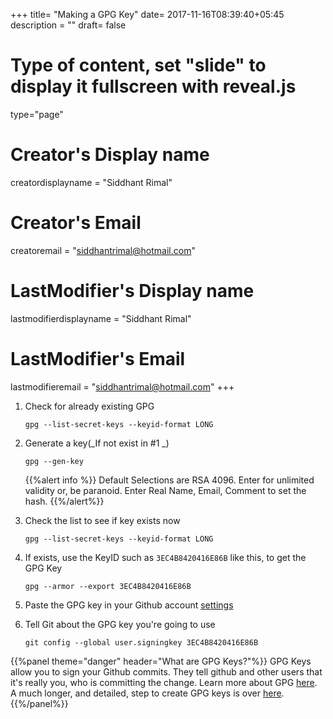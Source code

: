 +++
title= "Making a GPG Key"
date= 2017-11-16T08:39:40+05:45
description = ""
draft= false
# Type of content, set "slide" to display it fullscreen with reveal.js
type="page"
# Creator's Display name
creatordisplayname = "Siddhant Rimal"
# Creator's Email
creatoremail = "siddhantrimal@hotmail.com"
# LastModifier's Display name
lastmodifierdisplayname = "Siddhant Rimal"
# LastModifier's Email
lastmodifieremail = "siddhantrimal@hotmail.com"
+++

1. Check for already existing GPG
	```
	gpg --list-secret-keys --keyid-format LONG

	```

2. Generate a key(_If not exist in #1 _)

	```
	gpg --gen-key
	```
	{{%alert info %}}
Default Selections are RSA 4096. Enter for unlimited validity or, be paranoid. Enter Real Name, Email, Comment to set the hash.
{{%/alert%}}


3. Check the list to see if key exists now
	```
	gpg --list-secret-keys --keyid-format LONG

	```

4. If exists, use the KeyID such as `3EC4B8420416E86B` like this, to get the GPG Key
	```
	gpg --armor --export 3EC4B8420416E86B
	```

5. Paste the GPG key in your Github account [settings](https://github.com/settings/keys)

6. Tell Git about the GPG key you're going to use
	```
	git config --global user.signingkey 3EC4B8420416E86B
	```

{{%panel theme="danger" header="What are GPG Keys?"%}}
GPG Keys allow you to sign your Github commits. They tell github and other users that it's really you, who is committing the change. Learn more about GPG [here](https://help.github.com/articles/about-gpg). A much longer, and detailed, step to create GPG keys is over [here](https://help.github.com/articles/signing-commits-with-gpg/).
{{%/panel%}}
